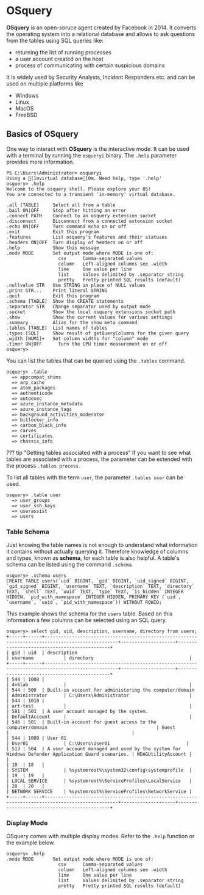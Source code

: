 # OSquery

**OSquery** is an open-soruce agent created by Facebook in 2014. It converts the operating system into a relational database and allows to ask questions from the tables using SQL queries like:

- returning the list of running processes
- a user account created on the host
- process of communicating with certain suspicious domains

It is widely used by Security Analysts, Incident Responders etc. and can be used  on multiple platforms like

- Windows
- Linux
- MacOS
- FreeBSD

## Basics of OSquery

One way to interact with **OSquery** is the interactive mode. It can be used with a terminal by running the ``osqueryi`` binary. The ``.help`` parameter provides more information.

```pwsh-session
PS C:\Users\Administrator> osqueryi
Using a [1mvirtual database[0m. Need help, type '.help'
osquery> .help
Welcome to the osquery shell. Please explore your OS!
You are connected to a transient 'in-memory' virtual database.

.all [TABLE]     Select all from a table
.bail ON|OFF     Stop after hitting an error
.connect PATH    Connect to an osquery extension socket
.disconnect      Disconnect from a connected extension socket
.echo ON|OFF     Turn command echo on or off
.exit            Exit this program
.features        List osquery's features and their statuses
.headers ON|OFF  Turn display of headers on or off
.help            Show this message
.mode MODE       Set output mode where MODE is one of:
                   csv      Comma-separated values
                   column   Left-aligned columns see .width
                   line     One value per line
                   list     Values delimited by .separator string
                   pretty   Pretty printed SQL results (default)
.nullvalue STR   Use STRING in place of NULL values
.print STR...    Print literal STRING
.quit            Exit this program
.schema [TABLE]  Show the CREATE statements
.separator STR   Change separator used by output mode
.socket          Show the local osquery extensions socket path
.show            Show the current values for various settings
.summary         Alias for the show meta command
.tables [TABLE]  List names of tables
.types [SQL]     Show result of getQueryColumns for the given query
.width [NUM1]+   Set column widths for "column" mode
.timer ON|OFF      Turn the CPU timer measurement on or off
osquery>
```

You can list the tables that can be queried using the ``.tables`` command. 

```pwsh-session
osquery> .table
  => appcompat_shims
  => arp_cache
  => atom_packages
  => authenticode
  => autoexec
  => azure_instance_metadata
  => azure_instance_tags
  => background_activities_moderator
  => bitlocker_info
  => carbon_black_info
  => carves
  => certificates
  => chassis_info
```

??? tip "Getting tables associated with a process"
    If you want to see what tables are associated with a process, the parameter can be extended with the process ``.tables process``.

To list all tables with the term ``user``, the parameter ``.tables user`` can be used.

```pwsh-session
osquery> .table user
  => user_groups
  => user_ssh_keys
  => userassist
  => users
```

### Table Schema

Just knowing the table names is not enough to understand what information it contains without actually querying it. Therefore knowledge of columns and types, known as **schema**, for each table is also helpful. A table's schema can be listed using the command ``.schema``.

```pwsh-session
osquery> .schema users
CREATE TABLE users(`uid` BIGINT, `gid` BIGINT, `uid_signed` BIGINT, `gid_signed` BIGINT, `username` TEXT, `description` TEXT, `directory` TEXT, `shell` TEXT, `uuid` TEXT, `type` TEXT, `is_hidden` INTEGER HIDDEN, `pid_with_namespace` INTEGER HIDDEN, PRIMARY KEY (`uid`, `username`, `uuid`, `pid_with_namespace`)) WITHOUT ROWID;
```

This example shows the schema for the ``users`` table. Based on this information a few columns can be selected using an SQL query.

```pwsh-session
osquery> select gid, uid, description, username, directory from users;
+-----+------+-------------------------------------------------------------------------------------------------+--------------------+---------------------------------------------+
| gid | uid  | description                                                                                     | username           | directory                                   |
+-----+------+-------------------------------------------------------------------------------------------------+--------------------+---------------------------------------------+
| 544 | 1008 |                                                                                                 | 4n6lab             |                                             |
| 544 | 500  | Built-in account for administering the computer/domain                                          | Administrator      | C:\Users\Administrator                      |
| 544 | 1010 |                                                                                                 | art-test           |                                             |
| 581 | 503  | A user account managed by the system.                                                           | DefaultAccount     |                                             |
| 546 | 501  | Built-in account for guest access to the computer/domain                                        | Guest              |                                             |
| 544 | 1009 | User 01                                                                                | User01             | C:\Users\User01                            |
| 513 | 504  | A user account managed and used by the system for Windows Defender Application Guard scenarios. | WDAGUtilityAccount |                                             |
| 18  | 18   |                                                                                                 | SYSTEM             | %systemroot%\system32\config\systemprofile  |
| 19  | 19   |                                                                                                 | LOCAL SERVICE      | %systemroot%\ServiceProfiles\LocalService   |
| 20  | 20   |                                                                                                 | NETWORK SERVICE    | %systemroot%\ServiceProfiles\NetworkService |
+-----+------+-------------------------------------------------------------------------------------------------+--------------------+---------------------------------------------+
```

### Display Mode

OSquery comes with multiple display modes. Refer to the ``.help`` function or the example below.

```pwsh-session
osquery> .help
.mode MODE       Set output mode where MODE is one of:
                   csv      Comma-separated values
                   column   Left-aligned columns see .width
                   line     One value per line
                   list     Values delimited by .separator string
                   pretty   Pretty printed SQL results (default)
```